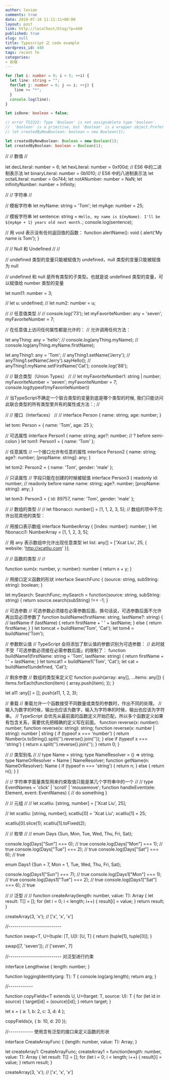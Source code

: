 ```yaml
---
author: lexiao
comments: true
date: 2019-07-10 11:11:11+00:00
layout: post
link: http://localhost/blog/?p=440
published: true
slug: null
title: Typescript 之 code example
wordpress_id: 440
tags: recent fe
categories:
- 前端
---
```


```typescript
for (let i: number = 0; i < 5; ++i) {
  let line: string = "";
  for(let j: number = 0; j <= i; ++j) {
    line += "*";
  }
  console.log(line);
}

let isDone: boolean = false;

// error TS2322: Type 'Boolean' is not assignableto type 'boolean'.
//  'boolean' is a primitive, but 'Boolean' is a wrapper object.Prefer using 'boolean' when possible.
// let createdByNewBoolean: boolean = new Boolean(1);

let createdByNewBoolean: Boolean = new Boolean(1);
let createdByBoolean: boolean = Boolean(1);
```


//
//    数值
//

let decLiteral: number = 6;
let hexLiteral: number = 0xf00d;
// ES6 中的二进制表示法
let binaryLiteral: number = 0b1010;
// ES6 中的八进制表示法
let octalLiteral: number = 0o744;
let notANumber: number = NaN;
let infinityNumber: number = Infinity;


//
//    字符串
//


// 模板字符串
let myName: string = 'Tom';
let myAge: number = 25;

// 模板字符串
let sentence: string = `Hello, my name is ${myName}.
I'll be ${myAge + 1} years old next month.`;
console.log(sentence);

// 用 void 表示没有任何返回值的函数：
function alertName(): void {
    alert('My name is Tom');
}


//
//    Null 和 Undefined
//
// 

// undefined 类型的变量只能被赋值为 undefined，null 类型的变量只能被赋值为 null

// undefined 和 null 是所有类型的子类型。也就是说 undefined 类型的变量，可以赋值给 number 类型的变量

let num11: number = 3;

// let u: undefined;
// let num2: number = u;



//
//    任意值类型
//
// 
console.log('73');
let myFavoriteNumber: any = 'seven';
myFavoriteNumber = 7;

// 在任意值上访问任何属性都是允许的：
// 允许调用任何方法：

let anyThing: any = 'hello';
// console.log(anyThing.myName);
// console.log(anyThing.myName.firstName);

let anyThing1: any = 'Tom';
// anyThing1.setName('Jerry');
// anyThing1.setName('Jerry').sayHello();
// anyThing1.myName.setFirstName('Cat');
console.log('88');



//
//    联合类型（Union Types）
//
//
let myFavoriteNumber1: string | number;
myFavoriteNumber = 'seven';
myFavoriteNumber = 7;
console.log(typeof(myFavoriteNumber))

// 当TypeScript不确定一个联合类型的变量到底是哪个类型的时候, 我们只能访问此联合类型的所有类型里共有的属性或方法：;
//



//
//    接口（Interfaces）
//
//
interface Person {
    name: string;
    age: number;
}

let tom: Person = {
    name: 'Tom',
    age: 25
};


// 可选属性
interface Person1 {
    name: string;
    age?: number;           // ? before semi-colon
}
let tom1: Person1 = {
    name: 'Tom'
};

// 任意属性
// 一个接口允许有任意的属性
interface Person2 {
    name: string;
    age?: number;
    [propName: string]: any;
}

let tom2: Person2 = {
    name: 'Tom',
    gender: 'male'
};



// 只读属性
// 字段只能在创建的时候被赋值
interface Person3 {
    readonly id: number;      // readonly before name
    name: string;
    age?: number;
    [propName: string]: any;
}

let tom3: Person3 = {
    id: 89757,
    name: 'Tom',
    gender: 'male'
};



//
//    数组的类型
//
//
let fibonacci: number[] = [1, 1, 2, 3, 5];
// 数组的项中不允许出现其他的类型：

// 用接口表示数组
interface NumberArray {
    [index: number]: number;
}
let fibonacci1: NumberArray = [1, 1, 2, 3, 5];

// 用 any 表示数组中允许出现任意类型
let list: any[] = ['Xcat Liu', 25, { website: 'http://xcatliu.com' }];


//
//    函数的类型
//
//

function sum(x: number, y: number): number {
    return x + y;
}


// 用接口定义函数的形状
interface SearchFunc {
    (source: string, subString: string): boolean;
}

let mySearch: SearchFunc;
mySearch = function(source: string, subString: string) {
    return source.search(subString) !== -1;
}

// 可选参数
// 可选参数必须接在必需参数后面。换句话说，可选参数后面不允许再出现必须参数了
function buildName(firstName: string, lastName?: string) {    // lastName
    if (lastName) {
        return firstName + ' ' + lastName;
    } else {
        return firstName;
    }
}
let tomcat = buildName('Tom', 'Cat');
let tom4 = buildName('Tom');

// 参数默认值
// TypeScript 会将添加了默认值的参数识别为可选参数：
// 此时就不受「可选参数必须接在必需参数后面」的限制了：
function buildName1(firstName: string = 'Tom', lastName: string) {
    return firstName + ' ' + lastName;
}
let tomcat1 = buildName1('Tom', 'Cat');
let cat = buildName1(undefined, 'Cat');


// 剩余参数
// 数组的类型来定义它
function push(array: any[], ...items: any[]) {
    items.forEach(function(item) {
        array.push(item);
    });
}

let a11 :any[] = [];
push(a11, 1, 2, 3);


// 重载
// 重载允许一个函数接受不同数量或类型的参数时，作出不同的处理。
// 输入为数字的时候，输出也应该为数字，输入为字符串的时候，输出也应该为字符串。
// TypeScript 会优先从最前面的函数定义开始匹配，所以多个函数定义如果有包含关系，需要优先把精确的定义写在前面。
function reverse(x: number): number;
function reverse(x: string): string;
function reverse(x: number | string): number | string {
    if (typeof x === 'number') {
        return Number(x.toString().split('').reverse().join(''));
    } else if (typeof x === 'string') {
        return x.split('').reverse().join('');
    }
    return 0;
}


//
//    类型别名
//
//
type Name = string;
type NameResolver = () => string;
type NameOrResolver = Name | NameResolver;
function getName(n: NameOrResolver): Name {
    if (typeof n === 'string') {
        return n;
    } else {
        return n();
    }
}



//
//    字符串字面量类型用来约束取值只能是某几个字符串中的一个
//
//
type EventNames = 'click' | 'scroll' | 'mousemove';
function handleEvent(ele: Element, event: EventNames) {
    // do something
}


//
//    元组
//
//
let xcatliu: [string, number] = ['Xcat Liu', 25];

// let xcatliu: [string, number];
xcatliu[0] = 'Xcat Liu';
xcatliu[1] = 25;

xcatliu[0].slice(1);
xcatliu[1].toFixed(2);


//
//    枚举
//
//
enum Days {Sun, Mon, Tue, Wed, Thu, Fri, Sat};

console.log(Days["Sun"] === 0); // true
console.log(Days["Mon"] === 1); // true
console.log(Days["Tue"] === 2); // true
console.log(Days["Sat"] === 6); // true

enum Days1 {Sun = 7, Mon = 1, Tue, Wed, Thu, Fri, Sat};

console.log(Days1["Sun"] === 7); // true
console.log(Days1["Mon"] === 1); // true
console.log(Days1["Tue"] === 2); // true
console.log(Days1["Sat"] === 6); // true


//
//    泛型
//
//
function createArray<T>(length: number, value: T): Array<T> {
    let result: T[] = [];
    for (let i = 0; i < length; i++) {
        result[i] = value;
    }
    return result;
}

createArray<string>(3, 'x'); // ['x', 'x', 'x']

//--------------------------

function swap<T, U>(tuple: [T, U]): [U, T] {
    return [tuple[1], tuple[0]];
}

swap([7, 'seven']); // ['seven', 7]

//-------------------------- 对泛型进行约束

interface Lengthwise {
    length: number;
}

function loggingIdentity<T extends Lengthwise>(arg: T): T {
    console.log(arg.length);
    return arg;
}

//------------

function copyFields<T extends U, U>(target: T, source: U): T {
    for (let id in source) {
        target[id] = (<T>source)[id];
    }
    return target;
}

let x = { a: 1, b: 2, c: 3, d: 4 };

copyFields(x, { b: 10, d: 20 });


//------------   使用含有泛型的接口来定义函数的形状

interface CreateArrayFunc {
    <T>(length: number, value: T): Array<T>;
}

let createArray1: CreateArrayFunc;
createArray1 = function<T>(length: number, value: T): Array<T> {
    let result: T[] = [];
    for (let i = 0; i < length; i++) {
        result[i] = value;
    }
    return result;
}

createArray(3, 'x'); // ['x', 'x', 'x']




























